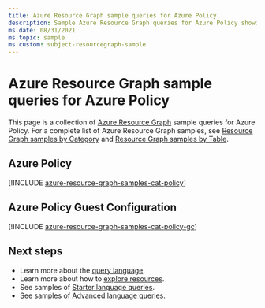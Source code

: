```yaml
---
title: Azure Resource Graph sample queries for Azure Policy
description: Sample Azure Resource Graph queries for Azure Policy showing use of resource types and tables to access Azure Policy related resources and properties.
ms.date: 08/31/2021
ms.topic: sample
ms.custom: subject-resourcegraph-sample
---
```

# Azure Resource Graph sample queries for Azure Policy

This page is a collection of [Azure Resource Graph](../../resource-graph/overview.md) sample queries
for Azure Policy. For a complete list of Azure Resource Graph samples, see
[Resource Graph samples by Category](../../resource-graph/samples/samples-by-category.md) and
[Resource Graph samples by Table](../../resource-graph/samples/samples-by-table.md).

## Azure Policy

[!INCLUDE [azure-resource-graph-samples-cat-policy](../../../../includes/resource-graph/samples/bycat/azure-policy.md)]

## Azure Policy Guest Configuration

[!INCLUDE [azure-resource-graph-samples-cat-policy-gc](../../../../includes/resource-graph/samples/bycat/azure-policy-guest-configuration.md)]

## Next steps

- Learn more about the [query language](../../resource-graph/concepts/query-language.md).
- Learn more about how to [explore resources](../../resource-graph/concepts/explore-resources.md).
- See samples of [Starter language queries](../../resource-graph/samples/starter.md).
- See samples of [Advanced language queries](../../resource-graph/samples/advanced.md).
